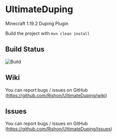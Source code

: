 # UltimateDuping

Minecraft 1.19.2 Duping Plugin

Build the project with ``mvn clean install``

## Build Status

![Build](https://travis-ci.com/Rishon/UltimateDuping.svg?branch=main)

## Wiki

You can report bugs / issues on GitHub (https://github.com/Rishon/UltimateDuping/wiki)

## Issues

You can report bugs / issues on GitHub (https://github.com/Rishon/UltimateDuping/issues)
